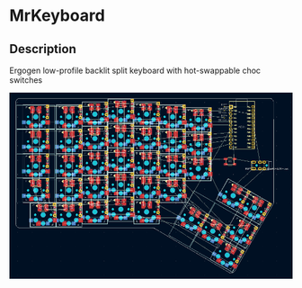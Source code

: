 # MrKeyboard

## Description
Ergogen low-profile backlit split keyboard with hot-swappable choc switches

![Kicad PCB of Left Half](images/kicad_pcb_left.png)
